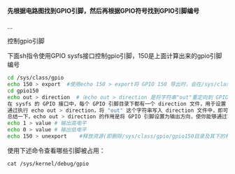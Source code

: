 #### 先根据电路图找到GPIO引脚，然后再根据GPIO符号找到GPIO引脚编号

...



控制gpio引脚

下面sh指令使用GPIO sysfs接口控制gpio引脚，150是上面计算出来的gpio引脚编号

```bash
cd /sys/class/gpio 
echo 150 > export  #使用echo 150 > export将 GPIO 150 导出时，会在/sys/class/gpio目录下创建一个名为gpio150的目录，并在该目录下创建与 GPIO 150 相关的文件。 
cd gpio150
echo out > direction  #（echo out > direction 是将字符串"out"重定向到 GPIO 目录下的 direction 文件中。这是一种使用 sysfs 接口控制 GPIO 引脚方向的方法。
在 sysfs 的 GPIO 接口中，每个 GPIO 引脚目录下都有一个 direction 文件，用于设置 GPIO 引脚的方向。该文件中包含的字符串可以是 "in" 表示输入方向，或者 "out" 表示输出方向。
通过执行 echo out > direction，将 "out" 这个字符串写入 direction 文件中，即可将该 GPIO 引脚设置为输出方向。这意味着你可以通过写入 GPIO 目录下的 value 文件来控制该引脚的输出状态（高或低电平）。
总结一下，echo out > direction 的作用是将 GPIO 引脚设置为输出方向，使你能够通过写入 value 文件来控制该引脚的输出状态）
echo 1 > value # 输出高电平
echo 0 > value # 输出低电平
echo 150 > unexport    #释放资源(即删除/sys/class/gpio/gpio150目录及其下的相关文件。)
```

使用下述命令查看哪些引脚被占用：

```shell
cat /sys/kernel/debug/gpio
```


